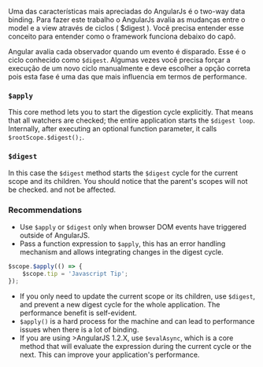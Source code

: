 Uma das características mais apreciadas do AngularJs é o two-way data binding. Para fazer este trabalho o AngularJs avalia as mudanças entre o model e a view através de ciclos ( $digest ). Você precisa entender esse conceito para entender como o framework funciona debaixo do capô.

Angular avalia cada observador quando um evento é disparado. Esse é o ciclo conhecido como `$digest`. Algumas vezes você precisa forçar a execução de um novo ciclo manualmente e deve escolher a opção correta pois esta fase é uma das que mais influencia em termos de performance.

### `$apply`
This core method lets you to start the digestion cycle explicitly. That means that all watchers are checked; the entire application starts the `$digest loop`. Internally, after executing an optional function parameter, it calls `$rootScope.$digest();`.

### `$digest`
In this case the `$digest` method starts the `$digest` cycle for the current scope and its children. You should notice that the parent's scopes will not be checked.
 and not be affected.

### Recommendations
- Use `$apply` or `$digest` only when browser DOM events have triggered outside of AngularJS.
- Pass a function expression to `$apply`, this has an error handling mechanism and allows integrating changes in the digest cycle.

```javascript
$scope.$apply(() => {
	$scope.tip = 'Javascript Tip';
});
```

- If you only need to update the current scope or its children, use `$digest`, and prevent a new digest cycle for the whole application. The performance benefit is self-evident.
- `$apply()` is a hard process for the machine and can lead to performance issues when there is a lot of binding.
- If you are using >AngularJS 1.2.X, use `$evalAsync`, which is a core method that will evaluate the expression during the current cycle or the next. This can improve your application's performance.
